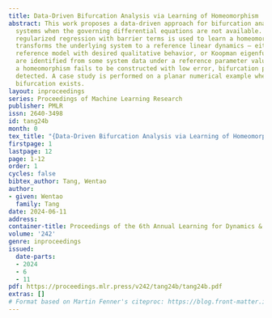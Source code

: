 ```yaml
---
title: Data-Driven Bifurcation Analysis via Learning of Homeomorphism
abstract: This work proposes a data-driven approach for bifurcation analysis in nonlinear
  systems when the governing differential equations are not available. Specifically,
  regularized regression with barrier terms is used to learn a homeomorphism that
  transforms the underlying system to a reference linear dynamics — either an explicit
  reference model with desired qualitative behavior, or Koopman eigenfunctions that
  are identified from some system data under a reference parameter value. When such
  a homeomorphism fails to be constructed with low error, bifurcation phenomenon is
  detected. A case study is performed on a planar numerical example where a pitchfork
  bifurcation exists.
layout: inproceedings
series: Proceedings of Machine Learning Research
publisher: PMLR
issn: 2640-3498
id: tang24b
month: 0
tex_title: "{Data-Driven Bifurcation Analysis via Learning of Homeomorphism}"
firstpage: 1
lastpage: 12
page: 1-12
order: 1
cycles: false
bibtex_author: Tang, Wentao
author:
- given: Wentao
  family: Tang
date: 2024-06-11
address:
container-title: Proceedings of the 6th Annual Learning for Dynamics & Control Conference
volume: '242'
genre: inproceedings
issued:
  date-parts:
  - 2024
  - 6
  - 11
pdf: https://proceedings.mlr.press/v242/tang24b/tang24b.pdf
extras: []
# Format based on Martin Fenner's citeproc: https://blog.front-matter.io/posts/citeproc-yaml-for-bibliographies/
---
```

